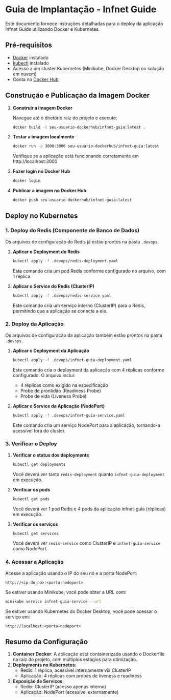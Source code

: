 # Guia de Implantação - Infnet Guide

Este documento fornece instruções detalhadas para o deploy da aplicação Infnet Guide utilizando Docker e Kubernetes.

## Pré-requisitos

- [Docker](https://www.docker.com/get-started) instalado
- [kubectl](https://kubernetes.io/docs/tasks/tools/install-kubectl/) instalado
- Acesso a um cluster Kubernetes (Minikube, Docker Desktop ou solução em nuvem)
- Conta no [Docker Hub](https://hub.docker.com/)

## Construção e Publicação da Imagem Docker

1. **Construir a imagem Docker**

   Navegue até o diretório raiz do projeto e execute:

   ```bash
   docker build -t seu-usuario-dockerhub/infnet-guia:latest .
   ```

2. **Testar a imagem localmente**

   ```bash
   docker run -p 3000:3000 seu-usuario-dockerhub/infnet-guia:latest
   ```

   Verifique se a aplicação está funcionando corretamente em http://localhost:3000

3. **Fazer login no Docker Hub**

   ```bash
   docker login
   ```

4. **Publicar a imagem no Docker Hub**

   ```bash
   docker push seu-usuario-dockerhub/infnet-guia:latest
   ```

## Deploy no Kubernetes

### 1. Deploy do Redis (Componente de Banco de Dados)

Os arquivos de configuração do Redis já estão prontos na pasta `.devops`.

1. **Aplicar o Deployment do Redis**

   ```bash
   kubectl apply -f .devops/redis-deployment.yaml
   ```

   Este comando cria um pod Redis conforme configurado no arquivo, com 1 réplica.

2. **Aplicar o Service do Redis (ClusterIP)**

   ```bash
   kubectl apply -f .devops/redis-service.yaml
   ```

   Este comando cria um serviço interno (ClusterIP) para o Redis, permitindo que a aplicação se conecte a ele.

### 2. Deploy da Aplicação

Os arquivos de configuração da aplicação também estão prontos na pasta `.devops`.

1. **Aplicar o Deployment da Aplicação**

   ```bash
   kubectl apply -f .devops/infnet-guia-deployment.yaml
   ```

   Este comando cria o deployment da aplicação com 4 réplicas conforme configurado. O arquivo inclui:

   - 4 réplicas como exigido na especificação
   - Probe de prontidão (Readiness Probe)
   - Probe de vida (Liveness Probe)

2. **Aplicar o Service da Aplicação (NodePort)**

   ```bash
   kubectl apply -f .devops/infnet-guia-service.yaml
   ```

   Este comando cria um serviço NodePort para a aplicação, tornando-a acessível fora do cluster.

### 3. Verificar o Deploy

1. **Verificar o status dos deployments**

   ```bash
   kubectl get deployments
   ```

   Você deverá ver tanto `redis-deployment` quanto `infnet-guia-deployment` em execução.

2. **Verificar os pods**

   ```bash
   kubectl get pods
   ```

   Você deverá ver 1 pod Redis e 4 pods da aplicação infnet-guia (réplicas) em execução.

3. **Verificar os serviços**

   ```bash
   kubectl get services
   ```

   Você deverá ver `redis-service` como ClusterIP e `infnet-guia-service` como NodePort.

### 4. Acessar a Aplicação

Acesse a aplicação usando o IP do seu nó e a porta NodePort:

```
http://<ip-do-nó>:<porta-nodeport>
```

Se estiver usando Minikube, você pode obter a URL com:

```bash
minikube service infnet-guia-service --url
```

Se estiver usando Kubernetes do Docker Desktop, você pode acessar o serviço em:

```
http://localhost:<porta-nodeport>
```

## Resumo da Configuração

1. **Container Docker**: A aplicação está containerizada usando o Dockerfile na raiz do projeto, com múltiplos estágios para otimização.
2. **Deployments no Kubernetes**:
   - Redis: 1 réplica, acessível internamente via ClusterIP
   - Aplicação: 4 réplicas com probes de liveness e readiness
3. **Exposição de Serviços**:
   - Redis: ClusterIP (acesso apenas interno)
   - Aplicação: NodePort (acessível externamente)
